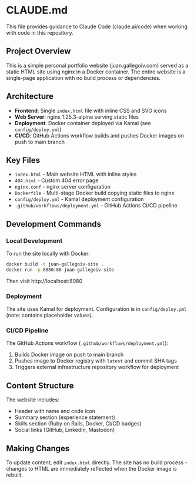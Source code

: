 # CLAUDE.md

This file provides guidance to Claude Code (claude.ai/code) when working with code in this repository.

## Project Overview

This is a simple personal portfolio website (juan.gallegoiv.com) served as a static HTML site using nginx in a Docker container. The entire website is a single-page application with no build process or dependencies.

## Architecture

- **Frontend**: Single `index.html` file with inline CSS and SVG icons
- **Web Server**: nginx 1.25.3-alpine serving static files
- **Deployment**: Docker container deployed via Kamal (see `config/deploy.yml`)
- **CI/CD**: GitHub Actions workflow builds and pushes Docker images on push to main branch

## Key Files

- `index.html` - Main website HTML with inline styles
- `404.html` - Custom 404 error page
- `nginx.conf` - nginx server configuration
- `Dockerfile` - Multi-stage Docker build copying static files to nginx
- `config/deploy.yml` - Kamal deployment configuration
- `.github/workflows/deployment.yml` - GitHub Actions CI/CD pipeline

## Development Commands

### Local Development

To run the site locally with Docker:
```bash
docker build -t juan-gallegoiv-site .
docker run -p 8080:80 juan-gallegoiv-site
```
Then visit http://localhost:8080

### Deployment

The site uses Kamal for deployment. Configuration is in `config/deploy.yml` (note: contains placeholder values).

### CI/CD Pipeline

The GitHub Actions workflow (`.github/workflows/deployment.yml`):
1. Builds Docker image on push to main branch
2. Pushes image to Docker registry with `latest` and commit SHA tags
3. Triggers external infrastructure repository workflow for deployment

## Content Structure

The website includes:
- Header with name and code icon
- Summary section (experience statement)
- Skills section (Ruby on Rails, Docker, CI/CD badges)
- Social links (GitHub, LinkedIn, Mastodon)

## Making Changes

To update content, edit `index.html` directly. The site has no build process - changes to HTML are immediately reflected when the Docker image is rebuilt.
